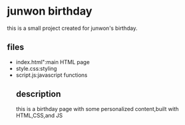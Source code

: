 # junwon birthday
this is a small project created for junwon's birthday.
## files
- index.html":main HTML page
- style.css:styling
- script.js:javascript functions
  ## description
  this is a birthday page with some personalized content,built with HTML,CSS,and JS
